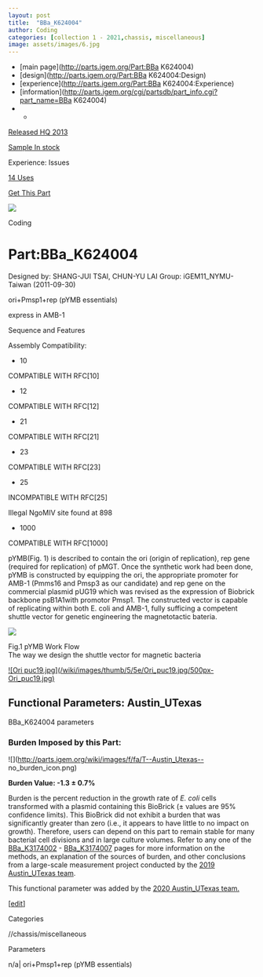 ```yaml
---
layout: post
title:  "BBa_K624004"
author: Coding
categories: [collection 1 - 2021,chassis, miscellaneous] 
image: assets/images/6.jpg
---
```



  * [main page](http://parts.igem.org/Part:BBa K624004)
  * [design](http://parts.igem.org/Part:BBa K624004:Design)
  * [experience](http://parts.igem.org/Part:BBa K624004:Experience)
  * [information](http://parts.igem.org/cgi/partsdb/part_info.cgi?part_name=BBa K624004)
  *   * 

[Released HQ 2013](http://parts.igem.org/Help:Part_Status_Box)

[Sample In stock](http://parts.igem.org/Help:Part_Status_Box)

Experience: Issues

[14 Uses](http://parts.igem.org/partsdb/uses.cgi?part=BBa_K624004)

[ Get This Part](http://parts.igem.org/partsdb/get_part.cgi?part=BBa_K624004)

![](http://parts.igem.org/images/partbypart/icon_coding.png)

Coding

# Part:BBa_K624004

Designed by: SHANG-JUI TSAI, CHUN-YU LAI   Group: iGEM11_NYMU-Taiwan
(2011-09-30)

ori+Pmsp1+rep (pYMB essentials)

express in AMB-1

Sequence and Features

  

Assembly Compatibility:

  * 10

COMPATIBLE WITH RFC[10]

  * 12

COMPATIBLE WITH RFC[12]

  * 21

COMPATIBLE WITH RFC[21]

  * 23

COMPATIBLE WITH RFC[23]

  * 25

INCOMPATIBLE WITH RFC[25]

Illegal NgoMIV site found at 898  

  * 1000

COMPATIBLE WITH RFC[1000]

  

pYMB(Fig. 1) is described to contain the ori (origin of replication), rep gene
(required for replication) of pMGT. Once the synthetic work had been done,
pYMB is constructed by equipping the ori, the appropriate promoter for AMB-1
(Pmms16 and Pmsp3 as our candidate) and rep gene on the commercial plasmid
pUG19 which was revised as the expression of Biobrick backbone psB1A1with
promotor Pmsp1. The constructed vector is capable of replicating within both
E. coli and AMB-1, fully sufficing a competent shuttle vector for genetic
engineering the magnetotactic bateria.

[![](/wiki/images/1/16/PYMBWorkflow.jpg)](/File:PYMBWorkflow.jpg)

Fig.1 pYMB Work Flow  
The way we design the shuttle vector for magnetic bacteria

  

[![Ori puc19.jpg](/wiki/images/thumb/5/5e/Ori_puc19.jpg/500px-
Ori_puc19.jpg)](/File:Ori_puc19.jpg)

## Functional Parameters: Austin_UTexas

BBa_K624004 parameters

### Burden Imposed by this Part:

![](http://parts.igem.org/wiki/images/f/fa/T--Austin_Utexas--
no_burden_icon.png)

**Burden Value: -1.3 ± 0.7%**

Burden is the percent reduction in the growth rate of _E. coli_ cells
transformed with a plasmid containing this BioBrick (± values are 95%
confidence limits). This BioBrick did not exhibit a burden that was
significantly greater than zero (i.e., it appears to have little to no impact
on growth). Therefore, users can depend on this part to remain stable for many
bacterial cell divisions and in large culture volumes. Refer to any one of the
[BBa_K3174002](http://parts.igem.org/Part:BBa_K3174002) \-
[BBa_K3174007](http://parts.igem.org/Part:BBa_K3174007) pages for more
information on the methods, an explanation of the sources of burden, and other
conclusions from a large-scale measurement project conducted by the [2019
Austin_UTexas team](http://2019.igem.org/Team:Austin_UTexas).

This functional parameter was added by the [2020 Austin_UTexas
team.](http://2020.igem.org/Team:Austin_UTexas/Contribution)

[[edit](http://parts.igem.org/partsdb/part_info.cgi?part_name=BBa_K624004)]

Categories

//chassis/miscellaneous

Parameters

n/a| ori+Pmsp1+rep (pYMB essentials)

